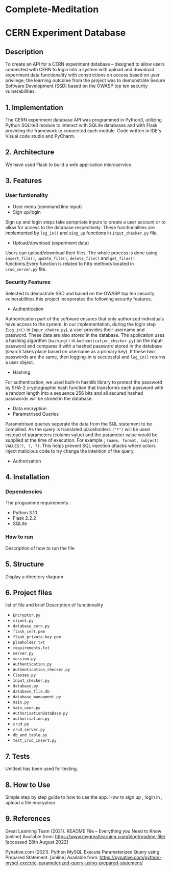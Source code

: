 # Complete-Meditation

# CERN Experiment Database

## Description
To create an API for a CERN experiment database – designed to allow users connected with CERN to login into a system with upload and download experiment data functionality with constrictions on access based on user privilege; the learning outcome from the project was to demonstrate Secure Software Development (SSD) based on the OWASP top ten security vulnerabilities. 
## 1. Implementation
The CERN experiment database API was programmed in Python3, utilizing Python SQLite3 module to interact with SQLite databases and with Flask providing the framework to connected each module. Code written in IDE's Visual code studio and PyCharm.
## 2. Architecture 
We have used Flask to build a web application microservice. 
## 3. Features
### User funtionality
* User menu (command line input)
* Sign up/login
  
Sign up and login steps take apropriate inpurs to create a user account 
or to allow for access to the database respectively. These functionalities
are implemented by `log_in()` and `sing_up` functions in `Input_checker.py` file.
* Upload/download (experiment data)

Users can upload/download their files. The whole process is done using `insert_file()`, `update_file()`, `delete_file()` and `get_files()` functions.Every function is related to http methods located in `crud_server.py` file.
### Security Features
Selected to demostrate SSD and based on the OWASP top ten security vulnerabilities this project incoporates the following security features.
* Authentication
  
Authentication part of the software ensures that only authorized individuals 
have access to the system. In our implementation, during the login step 
(`log_in()` in `Inpur_chekre.py`), a user provides their username and password. 
These data are also stored in the database. The application uses a hashing 
algorithm (`hashing()` in `Authentication_checker.py`) on the input-password and
compares it with a hashed password stored in the database (search takes place 
based on username as a primary key). If these two passwords are the same, then 
logging-in is successful and `log_in()` returns a user object.

* Hashing  
  
For authentication, we used built-in hashlib library to protect the password by 
SHA-2 cryptographic hash function that transforms each password with a random 
length into a sequence 256 bits and all secured hashed passwords will be stored
in the database.

* Data encryption
* Parametrised Queries

Parametrised queries seperate the data from the SQL statement to be compliled. As the query is translated placeholders `("?")`  will be used instead of parameters (column value) and the parameter value would be supplied at the time of execution. For example ; `(name, format, subject) VALUES(?, ?, ?)`. This helps prevent SQL injection attacks where actors inject malicious code to try change the intention of the query.

* Authorisation
## 4. Installation
### Dependencies 
The programme requirements :
* Python 3.10
* Flask 2.2.2 
* SQLite
### How to run
Description of how to run the file
## 5. Structure
Display a directory diagram
## 6. Project files
list of file and brief Description of functionality
* `Encryptor.py`
* `client.py`
* `database_cern.py`
* `flask_cert.pem`
* `flask_private-key.pem`
* `plaeholder.txt`
* `requirements.txt`
* `server.py`
* `session.py`
* `Authentication.py`
* `Authentication_checker.py`
* `Classes.py`
* `Input_checker.py`
* `database.py`
* `database_file.db`
* `database_managment.py`
* `main.py`
* `main_user.py`
* `AuthorisationDataBase.py`
* `authorisation.py`
* `crud.py`
* `crud_server.py`
* `db_and_table.py`
* `test_crud_insert.py`

## 7. Tests
Unittest has been used for testing.
 
## 8. How to Use
Simple step by step guide to how to use the app. How to sign up , login in , upload a file encryption
## 9. References
Great Learning Team (2021). README File – Everything you Need to Know [online] Available from:
https://www.mygreatlearning.com/blog/readme-file/ [accessed 28th August 2022]

Pynative.com (2021). Python MySQL Execute Parameterized Query using Prepared Statement. [online] Available from:
https://pynative.com/python-mysql-execute-parameterized-query-using-prepared-statement/
